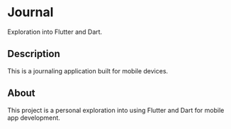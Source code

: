 # Journal

Exploration into Flutter and Dart.

## Description

This is a journaling application built for mobile devices.

## About

This project is a personal exploration into using Flutter and Dart for mobile app development.